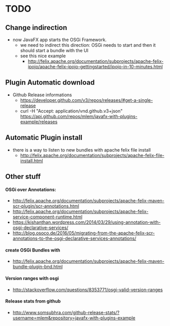 # TODO

## Change indirection

* now JavaFX app starts the OSGi Framework.
    * we need to indirect this direction: OSGi needs to start and then it should start a bundle with the UI
    * see this nice example 
        * http://felix.apache.org/documentation/subprojects/apache-felix-ipojo/apache-felix-ipojo-gettingstarted/ipojo-in-10-minutes.html

## Plugin Automatic download
*  Github Release informations 
   * https://developer.github.com/v3/repos/releases/#get-a-single-release 
   * curl -H "Accept: application/vnd.github.v3+json" https://api.github.com/repos/mlem/javafx-with-plugins-example/releases
   
## Automatic Plugin install

* there is a way to listen to new bundles with apache felix file install 
    * http://felix.apache.org/documentation/subprojects/apache-felix-file-install.html
   
   
## Other stuff
#### OSGi over Annotations:
* http://felix.apache.org/documentation/subprojects/apache-felix-maven-scr-plugin/scr-annotations.html
* http://felix.apache.org/documentation/subprojects/apache-felix-service-component-runtime.html
* https://kishanthan.wordpress.com/2014/03/29/using-annotation-with-osgi-declarative-services/
* http://blog.osoco.de/2016/05/migrating-from-the-apache-felix-scr-annotations-to-the-osgi-declarative-services-annotations/
#### create OSGi Bundles with 
* http://felix.apache.org/documentation/subprojects/apache-felix-maven-bundle-plugin-bnd.html

#### Version ranges with osgi
* http://stackoverflow.com/questions/8353771/osgi-valid-version-ranges
   
#### Release stats from github
* http://www.somsubhra.com/github-release-stats/?username=mlem&repository=javafx-with-plugins-example